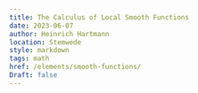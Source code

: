 ```yaml
---
title: The Calculus of Local Smooth Functions
date: 2023-06-07
author: Heinrich Hartmann
location: Stemwede
style: markdown
tags: math
href: /elements/smooth-functions/
Draft: false
---
```

